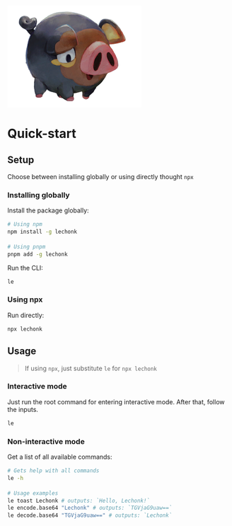![Lechonk](./docs/images/lechonk.png)

# Quick-start

## Setup

Choose between installing globally or using directly thought `npx`

### Installing globally

Install the package globally:

```sh
# Using npm
npm install -g lechonk

# Using pnpm
pnpm add -g lechonk
```

Run the CLI:

```sh
le
```

### Using npx

Run directly:

```sh
npx lechonk
```

## Usage

> If using `npx`, just substitute `le` for `npx lechonk`

### Interactive mode

Just run the root command for entering interactive mode. After that, follow the inputs.

```sh
le
```

### Non-interactive mode

Get a list of all available commands:

```sh
# Gets help with all commands
le -h

# Usage examples
le toast Lechonk # outputs: `Hello, Lechonk!`
le encode.base64 "Lechonk" # outputs: `TGVjaG9uaw==`
le decode.base64 "TGVjaG9uaw==" # outputs: `Lechonk`
```
